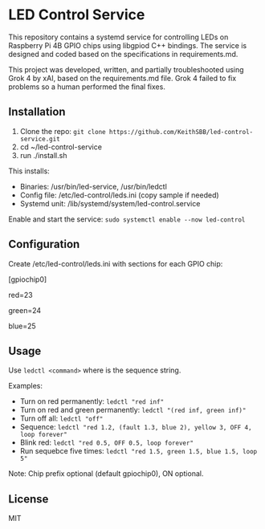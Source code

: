 # LED Control Service

This repository contains a systemd service for controlling LEDs on Raspberry Pi 4B GPIO chips using libgpiod C++ bindings. The service is designed and coded based on the specifications in requirements.md.

This project was developed, written, and partially troubleshooted using Grok 4 by xAI, based on the requirements.md file.  Grok 4 failed to fix problems so 
a human performed the final fixes.

## Installation
1. Clone the repo: `git clone https://github.com/KeithSBB/led-control-service.git`
2. cd ~/led-control-service
3. run ./install.sh

This installs:
- Binaries: /usr/bin/led-service, /usr/bin/ledctl
- Config file: /etc/led-control/leds.ini (copy sample if needed)
- Systemd unit: /lib/systemd/system/led-control.service

Enable and start the service: `sudo systemctl enable --now led-control`

## Configuration
Create /etc/led-control/leds.ini with sections for each GPIO chip:

[gpiochip0]

red=23

green=24

blue=25

## Usage
Use `ledctl <command>` where <command> is the sequence string.

Examples:
- Turn on red permanently: `ledctl "red inf"`
- Turn on red and green permanently: `ledctl "(red inf, green inf)"`
- Turn off all: `ledctl "off"`
- Sequence: `ledctl "red 1.2, (fault 1.3, blue 2), yellow 3, OFF 4, loop forever"`
- Blink red: `ledctl "red 0.5, OFF 0.5, loop forever"`
- Run sequebce five times: `ledctl "red 1.5, green 1.5, blue 1.5, loop 5"`

Note: Chip prefix optional (default gpiochip0), ON optional.

## License
MIT
